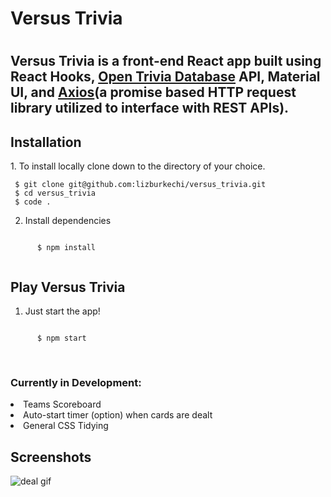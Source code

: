 <h1>Versus Trivia<h1>

<h2>Versus Trivia is a front-end React app built using React Hooks, <a href="https://opentdb.com/">Open Trivia Database</a> API, Material UI, and <a href="https://axios-http.com/docs/intro">Axios</a>(a promise based HTTP request library utilized to interface with REST APIs).</h2>

  <h2>Installation</h2>
  1. To install locally clone down to the directory of your choice. 
 
  
     $ git clone git@github.com:lizburkechi/versus_trivia.git  
     $ cd versus_trivia  
     $ code . 
  
  
  2. Install dependencies
  
  <code>
      $ npm install  
  </code>
  
  <h2>Play Versus Trivia</h2>
  
  1. Just start the app!
  <code>
      $ npm start  
  </code>
  <br />
  <br />

  <h3>Currently in Development:</h3>
  <li>Teams Scoreboard</li>
  <li>Auto-start timer (option) when cards are dealt</li>
  <li>General CSS Tidying</li>
  
  <h2>Screenshots</h2>
  
  ![deal gif](https://user-images.githubusercontent.com/73612713/134404797-fb8925ff-cfbb-4601-9b3e-70604e8206b4.gif)





